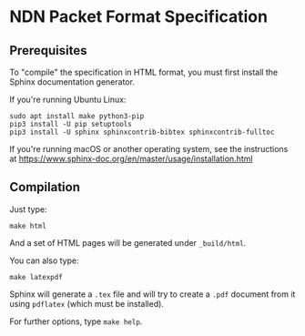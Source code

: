 # NDN Packet Format Specification

## Prerequisites

To "compile" the specification in HTML format, you must first install the Sphinx documentation generator.

If you're running Ubuntu Linux:

    sudo apt install make python3-pip
    pip3 install -U pip setuptools
    pip3 install -U sphinx sphinxcontrib-bibtex sphinxcontrib-fulltoc

If you're running macOS or another operating system, see the instructions at https://www.sphinx-doc.org/en/master/usage/installation.html

## Compilation

Just type:

    make html

And a set of HTML pages will be generated under `_build/html`.

You can also type:

    make latexpdf

Sphinx will generate a `.tex` file and will try to create a `.pdf` document from it using `pdflatex` (which must be installed).

For further options, type `make help`.
